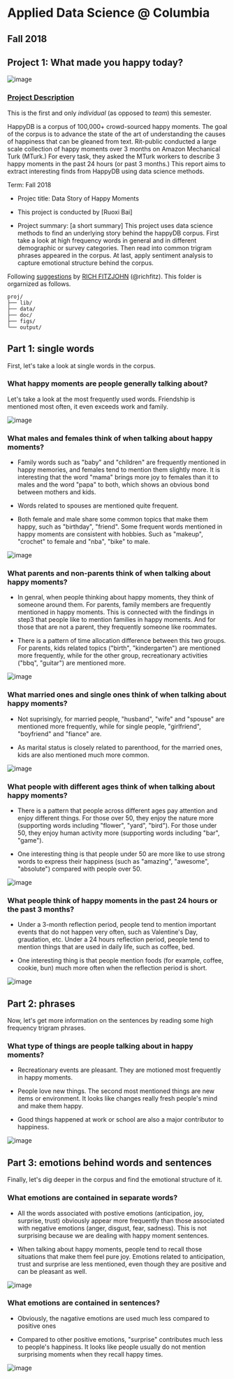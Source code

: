 # Applied Data Science @ Columbia
## Fall 2018
## Project 1: What made you happy today?

![image](figs/title.jpeg)

### [Project Description](doc/)
This is the first and only *individual* (as opposed to *team*) this semester. 

HappyDB is a corpus of 100,000+ crowd-sourced happy moments. The goal of the corpus is to advance the state of the art of understanding the causes of happiness that can be gleaned from text. Rit-public conducted a large scale collection of happy moments over 3 months on Amazon Mechanical Turk (MTurk.) For every task, they asked the MTurk workers to describe 3 happy moments in the past 24 hours (or past 3 months.) This report aims to extract interesting finds from HappyDB using data science methods.

Term: Fall 2018

+ Projec title: Data Story of Happy Moments

+ This project is conducted by [Ruoxi Bai]

+ Project summary: [a short summary] This project uses data science methods to find an underlying story behind the happyDB corpus. First take a look at high frequency words in general and in different demographic or survey categories. Then read into common trigram phrases appeared in the corpus. At last, apply sentiment analysis to capture emotional structure behind the corpus.

Following [suggestions](http://nicercode.github.io/blog/2013-04-05-projects/) by [RICH FITZJOHN](http://nicercode.github.io/about/#Team) (@richfitz). This folder is orgarnized as follows.

```
proj/
├── lib/
├── data/
├── doc/
├── figs/
└── output/
```
## Part 1: single words

First, let's take a look at single words in the corpus.

### What happy moments are people generally talking about?

Let's take a look at the most frequently used words. Friendship is mentioned most often, it even exceeds work and family.

![image](figs/nounCount.jpg)

### What males and females think of when talking about happy moments?

+ Family words such as "baby" and "children" are frequently mentioned in happy memories, and females tend to mention them slightly more. It is interesting that the word "mama" brings more joy to females than it to males and the word "papa" to both, which shows an obvious bond between mothers and kids.

+ Words related to spouses are mentioned quite frequent.

+ Both female and male share some common topics that make them happy, such as "birthday", "friend". Some frequent words mentioned in happy moments are consistent with hobbies. Such as "makeup", "crochet" to female and "nba", "bike" to male.

![image](figs/gender.jpg)

### What parents and non-parents think of when talking about happy moments?

+ In genral, when people thinking about happy moments, they think of someone around them. For parents, family members are frequently mentioned in happy moments. This is connected with the findings in step3 that people like to mention families in happy moments. And for those that are not a parent, they frequently someone like roommates.

+ There is a pattern of time allocation difference between this two groups. For parents, kids related topics ("birth", "kindergarten") are mentioned more frequently, while for the other group, recreationary activities ("bbq", "guitar") are mentioned more.

![image](figs/parenthood.jpg)

### What married ones and single ones think of when talking about happy moments?

+ Not suprisingly, for married people, "husband", "wife" and "spouse" are mentioned more frequently, while for single people, "girlfriend", "boyfriend" and "fiance" are.

+ As marital status is closely related to parenthood, for the married ones, kids are also mentioned much more common.

![image](figs/marital.jpg)

### What people with different ages think of when talking about happy moments?

+ There is a pattern that people across different ages pay attention and enjoy different things. For those over 50, they enjoy the nature more (supporting words including "flower", "yard", "bird"). For those under 50, they enjoy human activity more (supporting words including "bar", "game").

+ One interesting thing is that people under 50 are more like to use strong words to express their happiness (such as "amazing", "awesome", "absolute") compared with people over 50.

![image](figs/age.jpg)

### What people think of happy moments in the past 24 hours or the past 3 months?

+ Under a 3-month reflection period, people tend to mention important events that do not happen very often, such as Valentine's Day, graudation, etc. Under a 24 hours reflection period, people tend to mention things that are used in daily life, such as coffee, bed.

+ One interesting thing is that people mention foods (for example, coffee, cookie, bun) much more often when the reflection period is short.

![image](figs/reflection.jpg)

## Part 2: phrases

Now, let's get more information on the sentences by reading some high frequency trigram phrases.

### What type of things are people talking about in happy moments?

+ Recreationary events are pleasant. They are motioned most frequently in happy moments.

+ People love new things. The second most mentioned things are new items or environment. It looks like changes really fresh people's mind and make them happy.

+ Good things happened at work or school are also a major contributor to happiness.

![image](figs/trigram.jpg)

## Part 3: emotions behind words and sentences

Finally, let's dig deeper in the corpus and find the emotional structure of it.

### What emotions are contained in separate words?

+ All the words associated with postive emotions (anticipation, joy, surprise, trust) obviously appear more frequently than those associated with negative emotions (anger, disgust, fear, sadness). This is not surprising because we are dealing with happy moment sentences.

+ When talking about happy moments, people tend to recall those situations that make them feel pure joy. Emotions related to anticipation, trust and surprise are less mentioned, even though they are positive and can be pleasant as well.

![image](figs/emoword.jpg)

### What emotions are contained in sentences?

+ Obviously, the nagative emotions are used much less compared to positive ones

+ Compared to other positive emotions, "surprise" contributes much less to people's happiness. It looks like people usually do not mention surprising moments when they recall happy times.

![image](figs/emosentence.jpg)